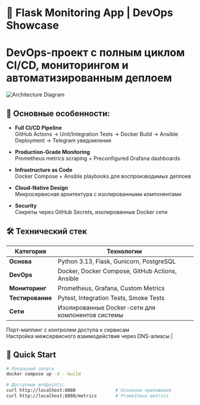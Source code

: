 # 🚀 Flask Monitoring App | DevOps Showcase

# DevOps-проект с полным циклом CI/CD, мониторингом и автоматизированным деплоем

![Architecture Diagram](docs/architecture.png)

## 🌟 Основные особенности:

- **Full CI/CD Pipeline**  
  GitHub Actions → Unit/Integration Tests → Docker Build → Ansible Deployment → Telegram уведомления

- **Production-Grade Monitoring**  
  Prometheus metrics scraping + Preconfigured Grafana dashboards
  
- **Infrastructure as Code**  
  Docker Compose + Ansible playbooks для воспроизводимых деплоев
  
- **Cloud-Native Design**  
  Микросервисная архитектура с изолированными компонентами
  
- **Security**  
  Секреты через GitHub Secrets, изолированные Docker сети

## 🛠 Технический стек

| Категория       | Технологии                                                                 |
|-----------------|----------------------------------------------------------------------------|
| **Основа**      | Python 3.13, Flask, Gunicorn, PostgreSQL                                  |
| **DevOps**      | Docker, Docker Compose, GitHub Actions, Ansible                           |
| **Мониторинг**  | Prometheus, Grafana, Custom Metrics                                       |
| **Тестирование**| Pytest, Integration Tests, Smoke Tests                                    |
| **Сети**        | Изолированные Docker-сети для компонентов системы
Порт-маппинг с контролем доступа к сервисам   
Настройка межсервисного взаимодействия через DNS-алиасы                    |


## 🚦 Quick Start
```bash
# Локальный запуск
docker compose up -d --build

# Доступные endpoints:
curl http://localhost:8080               # Основное приложение
curl http://localhost:8080/metrics       # Prometheus metrics
